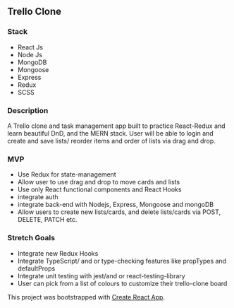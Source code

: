 ## Trello Clone

### Stack

- React Js
- Node Js
- MongoDB
- Mongoose
- Express
- Redux
- SCSS

### Description

A Trello clone and task management app built to practice React-Redux and learn beautiful DnD, and the MERN stack. User will be able to login and create and save lists/ reorder items and order of lists via drag and drop.

### MVP

- Use Redux for state-management
- Allow user to use drag and drop to move cards and lists
- Use only React functional components and React Hooks
- integrate auth
- integrate back-end with Nodejs, Express, Mongoose and mongoDB
- Allow users to create new lists/cards, and delete  lists/cards via POST, DELETE, PATCH etc.


### Stretch Goals

- Integrate new Redux Hooks
- Integrate TypeScript/ and or type-checking features like propTypes and defaultProps
- Integrate unit testing with jest/and or react-testing-library
- User can pick from a list of colours to customize their trello-clone board

This project was bootstrapped with [Create React App](https://github.com/facebook/create-react-app).
